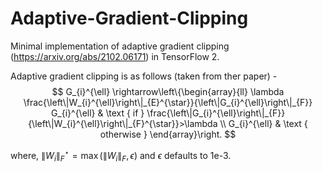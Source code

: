 # Adaptive-Gradient-Clipping
Minimal implementation of adaptive gradient clipping (https://arxiv.org/abs/2102.06171) in TensorFlow 2. 

Adaptive gradient clipping is as follows (taken from ther paper) - 
$$
G_{i}^{\ell} \rightarrow\left\{\begin{array}{ll}
\lambda \frac{\left\|W_{i}^{\ell}\right\|_{E}^{\star}}{\left\|G_{i}^{\ell}\right\|_{F}} G_{i}^{\ell} & \text { if } \frac{\left\|G_{i}^{\ell}\right\|_{F}}{\left\|W_{i}^{\ell}\right\|_{F}^{\star}}>\lambda \\
G_{i}^{\ell} & \text { otherwise }
\end{array}\right.
$$

where, $\left\|W_{i}\right\|_{F}^{\star}=\max \left(\left\|W_{i}\right\|_{F}, \epsilon\right)$ and $\epsilon$ defaults to 1e-3.  
